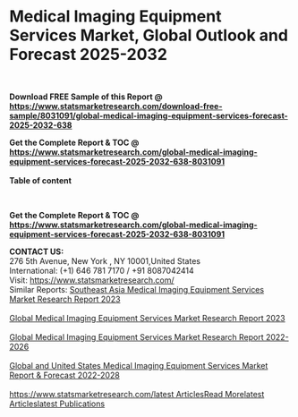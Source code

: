<h1>Medical Imaging Equipment Services Market, Global Outlook and Forecast 2025-2032</h1><br/><p><strong>Download FREE Sample of this Report @ <a href="https://www.statsmarketresearch.com/download-free-sample/8031091/global-medical-imaging-equipment-services-forecast-2025-2032-638">https://www.statsmarketresearch.com/download-free-sample/8031091/global-medical-imaging-equipment-services-forecast-2025-2032-638</a></strong></p><div><b>Get the Complete Report & TOC @ <a href="https://www.statsmarketresearch.com/global-medical-imaging-equipment-services-forecast-2025-2032-638-8031091">https://www.statsmarketresearch.com/global-medical-imaging-equipment-services-forecast-2025-2032-638-8031091</a></b></div><br><b>Table of content</b><p><br><div><b>Get the Complete Report & TOC @ <a href="https://www.statsmarketresearch.com/global-medical-imaging-equipment-services-forecast-2025-2032-638-8031091">https://www.statsmarketresearch.com/global-medical-imaging-equipment-services-forecast-2025-2032-638-8031091</a></b></div></p> <b>CONTACT US:</b><br>276 5th Avenue, New York , NY 10001,United States<br>International: (+1) 646 781 7170 / +91 8087042414<br>Visit: <a href="https://www.statsmarketresearch.com/">https://www.statsmarketresearch.com/</a><br>Similar Reports: <a href="https://www.statsmarketresearch.com/global-medical-imaging-equipment-services-forecast-2025-2032-638-8031091">Southeast Asia Medical Imaging Equipment Services Market Research Report 2023</a><br/><br/><a href="https://www.statsmarketresearch.com/global-medical-imaging-equipment-services-forecast-2025-2032-638-8031091">Global Medical Imaging Equipment Services Market Research Report 2023</a><br/><br/><a href="https://www.statsmarketresearch.com/global-medical-imaging-equipment-services-forecast-2025-2032-638-8031091">Global Medical Imaging Equipment Services Market Research Report 2022-2026</a><br/><br/><a href="https://www.statsmarketresearch.com/global-medical-imaging-equipment-services-forecast-2025-2032-638-8031091">Global and United States Medical Imaging Equipment Services Market Report & Forecast 2022-2028</a><br/><br/><a href="https://gyeongbokgung.com">https://www.statsmarketresearch.com/</a><a href="https://hallyeomaritime.com">latest Articles</a><a href="https://jingwansa.com">Read More</a><a href=https://nguoiviet.jp/">latest Articles</a><a href="https://www.intelmarketresearch.com/">latest Publications</a>